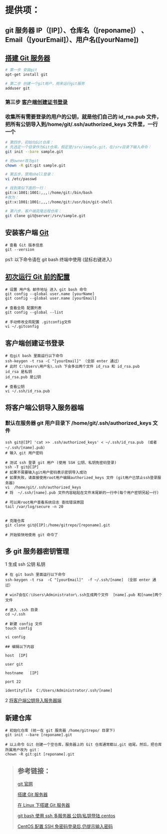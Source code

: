 # 提供项：

## git 服务器 IP（[IP]）、仓库名（[reponame]） 、Email（[yourEmail]）、用户名([yourName])

## [搭建 Git 服务器](https://www.liaoxuefeng.com/wiki/0013739516305929606dd18361248578c67b8067c8c017b000/00137583770360579bc4b458f044ce7afed3df579123eca000)

```bash
# 第一步 安装git
apt-get install git

# 第二步 创建一个git用户，用来运行git服务
adduser git
```

### 第三步 [客户端创建证书登录](#客户端创建证书登录)

### 收集所有需要登录的用户的公钥，就是他们自己的 id_rsa.pub 文件，把所有公钥导入到/home/git/.ssh/authorized_keys 文件里，一行一个

```bash
# 第四步，初始化Git仓库：
# 先选定一个目录作为Git仓库，假定是/srv/sample.git，在/srv目录下输入命令：
git init --bare sample.git

# 把owner改为git
chown -R git:git sample.git

# 第五步，禁用shell登录：
vi /etc/passwd

# 找到类似下面的一行：
git:x:1001:1001:,,,:/home/git:/bin/bash
#改为：
git:x:1001:1001:,,,:/home/git:/usr/bin/git-shell

# 第六步，客户端克隆远程仓库：
git clone git@server:/srv/sample.git
```

## 安装客户端 [Git](https://git-scm.com/)

```shell
# 查看 Git 版本信息
git --version
```

ps1: 以下命令请在 git bash 终端中使用 (鼠标右键进入)

## [初次运行 Git 前的配置](https://git-scm.com/book/zh/v1/起步-初次运行-Git-前的配置)

```shell
# 设置 用户名 邮件地址 进入 git bash 命令
git config --global user.name [yourName]
git config --global user.name [yourEmail]

# 查看全局 配置列表
git config --global --list

# 手动修改全局配置 .gitconfig文件
vi ~/.gitconfig
```

## 客户端创建证书登录

```shell
# 在git bash 里面运行以下命令
ssh-keygen -t rsa -C "[yourEmail]" （全部 enter 通过）
# 此时 C:\Users\用户名\.ssh 下会多出两个文件 id_rsa 和 id_rsa.pub
id_rsa 是私钥
id_rsa.pub 是公钥

# 查看公钥
vi ~/.ssh/id_rsa.pub
```

## 将客户端公钥导入服务器端

### 默认在服务器 git 用户目录下 /home/git/.ssh/authorized_keys 文件

```shell
ssh git@[IP] 'cat >> .ssh/authorized_keys' < ~/.ssh/id_rsa.pub （或者 ~/.ssh/[name].pub）
# 输入 git 用户密码

# 测试 ssh 登录 git 用户 (使用 SSH 公钥、私钥免密码登录)
ssh -T git@[IP]
# 如果不需要输入git用户密码表示密钥导入成功
# 如果失败，请直接使用root用户编辑authorized_keys 文件 (git用户已禁止ssh登录服务器)
vi  /home/git/.ssh/authorized_keys
# 将  ~/.ssh/[name].pub 文件内容粘贴在文件末尾新的一行中(每个用户密钥另起一行)

# 可以用root用户查看系统日志 查找错误原因
tail /var/log/secure -n 20


# 克隆仓库
git clone git@[IP]:/home/gitrepo/[reponame].git

# 开始愉快地使用 git 命令了
```

## 多 git 服务器密钥管理

1 生成 ssh 公钥 私钥

```shell
# 在 git bash 里面运行以下命令
ssh-keygen -t rsa  -C "[yourEmail]"  -f ~/.ssh/[name] （全部 enter 通过）

# win7会在C:\Users\Administrator\.ssh生成两个文件  [name].pub 和[name]两个文件

# 进入 .ssh 目录
cd ~/.ssh

# 新建 config 文件
touch config

vi config

## 编辑以下内容

host  [IP]

user git

hostname   [IP]

port 22

identityfile  C:/Users/Administrator/.ssh/[name]
```

2 [将客户端公钥导入服务器端](#将客户端公钥导入服务器端)

## 新建仓库

```shell
# 初始化仓库 (统一在 git 服务器 /home/gitrepo/ 目录下)
git init --bare [reponame].git

# 以上命令 Git 创建一个空仓库，服务器上的 Git 仓库通常都以.git 结尾。然后，把仓库所属用户改为 git：
chown -R git:git [reponame].git
```

> ## 参考链接：
>
> [git 官网](https://git-scm.com/)
>
> [搭建 Git 服务器](https://www.liaoxuefeng.com/wiki/0013739516305929606dd18361248578c67b8067c8c017>b000/00137583770360579bc4b458f044ce7afed3df579123eca000)
>
> [在 Linux 下搭建 Git 服务器](https://www.cnblogs.com/dee0912/p/5815267.html)
>
> [git bash 使用 ssh 多服务器 公钥/私钥登陆 centos](http://blog.csdn.net/wql19881207/article/details/37387879)
>
> [CentOS 配置 SSH 免密码登录后,仍提示输入密码](http://www.linuxidc.com/Linux/2014-10/107762.htm)

